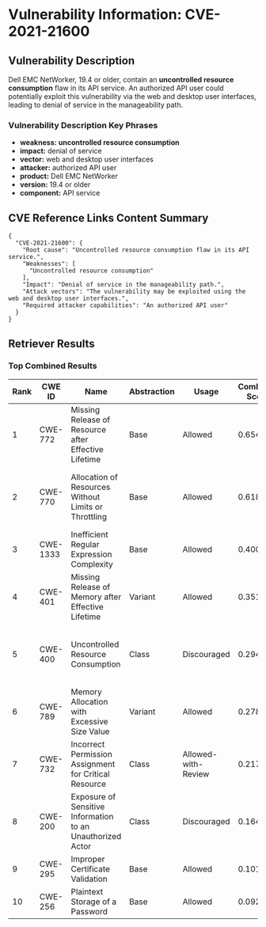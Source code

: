 # Vulnerability Information: CVE-2021-21600

## Vulnerability Description
Dell EMC NetWorker, 19.4 or older, contain an **uncontrolled resource consumption** flaw in its API service. An authorized API user could potentially exploit this vulnerability via the web and desktop user interfaces, leading to denial of service in the manageability path.

### Vulnerability Description Key Phrases
- **weakness:** **uncontrolled resource consumption**
- **impact:** denial of service
- **vector:** web and desktop user interfaces
- **attacker:** authorized API user
- **product:** Dell EMC NetWorker
- **version:** 19.4 or older
- **component:** API service

## CVE Reference Links Content Summary
```
{
  "CVE-2021-21600": {
    "Root cause": "Uncontrolled resource consumption flaw in its API service.",
    "Weaknesses": [
      "Uncontrolled resource consumption"
    ],
    "Impact": "Denial of service in the manageability path.",
    "Attack vectors": "The vulnerability may be exploited using the web and desktop user interfaces.",
    "Required attacker capabilities": "An authorized API user"
  }
}
```

## Retriever Results

### Top Combined Results

| Rank | CWE ID | Name | Abstraction | Usage | Combined Score | Retrievers | Individual Scores |
|------|--------|------|-------------|-------|---------------|------------|-------------------|
| 1 | CWE-772 | Missing Release of Resource after Effective Lifetime | Base | Allowed | 0.6546 | dense, sparse, graph | dense: 0.561, sparse: 0.286, graph: 0.588 |
| 2 | CWE-770 | Allocation of Resources Without Limits or Throttling | Base | Allowed | 0.6181 | dense, sparse, graph | dense: 0.573, sparse: 0.194, graph: 0.617 |
| 3 | CWE-1333 | Inefficient Regular Expression Complexity | Base | Allowed | 0.4008 | sparse, graph | sparse: 0.181, graph: 0.832 |
| 4 | CWE-401 | Missing Release of Memory after Effective Lifetime | Variant | Allowed | 0.3513 | dense, sparse | dense: 0.554, sparse: 0.181 |
| 5 | CWE-400 | Uncontrolled Resource Consumption | Class | Discouraged | 0.2944 | dense, sparse, graph | dense: 0.608, sparse: 0.218, graph: 0.640 |
| 6 | CWE-789 | Memory Allocation with Excessive Size Value | Variant | Allowed | 0.2785 | sparse, graph | sparse: 0.186, graph: 0.546 |
| 7 | CWE-732 | Incorrect Permission Assignment for Critical Resource | Class | Allowed-with-Review | 0.2174 | dense, sparse | dense: 0.558, sparse: 0.159 |
| 8 | CWE-200 | Exposure of Sensitive Information to an Unauthorized Actor | Class | Discouraged | 0.1644 | dense, sparse | dense: 0.549, sparse: 0.162 |
| 9 | CWE-295 | Improper Certificate Validation | Base | Allowed | 0.1017 | sparse | sparse: 0.178 |
| 10 | CWE-256 | Plaintext Storage of a Password | Base | Allowed | 0.0921 | sparse | sparse: 0.161 |


